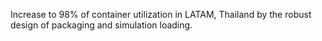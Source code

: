 Increase to 98% of container utilization in LATAM, Thailand by the robust design of packaging and simulation loading.
